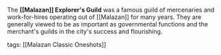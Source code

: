 The **[[Malazan]] Explorer's Guild** was a famous guild of mercenaries and work-for-hires operating out of [[Malazan]] for many years. They are generally viewed to be as important as governmental functions and the merchant's guilds in the city's success and flourishing.

tags: [[Malazan Classic Oneshots]]